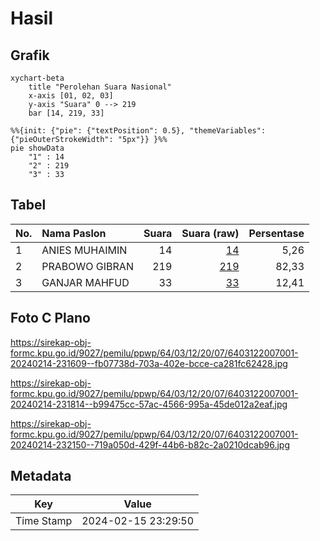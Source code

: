 # Hasil

## Grafik

```mermaid
xychart-beta
    title "Perolehan Suara Nasional"
    x-axis [01, 02, 03]
    y-axis "Suara" 0 --> 219
    bar [14, 219, 33]
```

```mermaid
%%{init: {"pie": {"textPosition": 0.5}, "themeVariables": {"pieOuterStrokeWidth": "5px"}} }%%
pie showData
    "1" : 14
    "2" : 219
    "3" : 33
```

## Tabel

| No. | Nama Paslon    | Suara | Suara (raw) | Persentase |
|:--- |:-------------- | -----:| -----------:| ----------:|
| 1   | ANIES MUHAIMIN | 14    | [14][p-1]   | 5,26       |
| 2   | PRABOWO GIBRAN | 219   | [219][p-2]  | 82,33      |
| 3   | GANJAR MAHFUD  | 33    | [33][p-3]   | 12,41      |


[p-1]: https://github.com/gigit-pemilu/pemilu-2024/blob/main/pilpres/hitung-suara/sub/64-kalimantan-timur/sub/03-berau/sub/12-batu-putih/sub/2007-sumber-agung/sub/001-tps/sub/paslon-1.txt
[p-2]: https://github.com/gigit-pemilu/pemilu-2024/blob/main/pilpres/hitung-suara/sub/64-kalimantan-timur/sub/03-berau/sub/12-batu-putih/sub/2007-sumber-agung/sub/001-tps/sub/paslon-2.txt
[p-3]: https://github.com/gigit-pemilu/pemilu-2024/blob/main/pilpres/hitung-suara/sub/64-kalimantan-timur/sub/03-berau/sub/12-batu-putih/sub/2007-sumber-agung/sub/001-tps/sub/paslon-3.txt

## Foto C Plano

https://sirekap-obj-formc.kpu.go.id/9027/pemilu/ppwp/64/03/12/20/07/6403122007001-20240214-231609--fb07738d-703a-402e-bcce-ca281fc62428.jpg

https://sirekap-obj-formc.kpu.go.id/9027/pemilu/ppwp/64/03/12/20/07/6403122007001-20240214-231814--b99475cc-57ac-4566-995a-45de012a2eaf.jpg

https://sirekap-obj-formc.kpu.go.id/9027/pemilu/ppwp/64/03/12/20/07/6403122007001-20240214-232150--719a050d-429f-44b6-b82c-2a0210dcab96.jpg


## Metadata

| Key        | Value               |
| ---------- | ------------------- |
| Time Stamp | 2024-02-15 23:29:50 |



